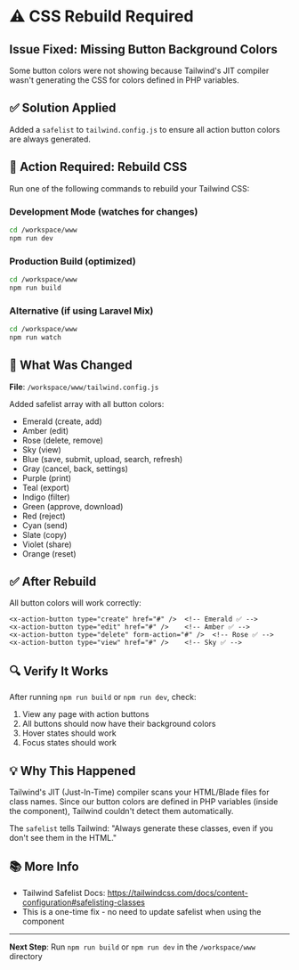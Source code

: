 # ⚠️ CSS Rebuild Required

## Issue Fixed: Missing Button Background Colors

Some button colors were not showing because Tailwind's JIT compiler wasn't generating the CSS for colors defined in PHP variables.

## ✅ Solution Applied

Added a `safelist` to `tailwind.config.js` to ensure all action button colors are always generated.

## 🔨 Action Required: Rebuild CSS

Run one of the following commands to rebuild your Tailwind CSS:

### Development Mode (watches for changes)
```bash
cd /workspace/www
npm run dev
```

### Production Build (optimized)
```bash
cd /workspace/www
npm run build
```

### Alternative (if using Laravel Mix)
```bash
cd /workspace/www
npm run watch
```

## 📝 What Was Changed

**File**: `/workspace/www/tailwind.config.js`

Added safelist array with all button colors:
- Emerald (create, add)
- Amber (edit)
- Rose (delete, remove)
- Sky (view)
- Blue (save, submit, upload, search, refresh)
- Gray (cancel, back, settings)
- Purple (print)
- Teal (export)
- Indigo (filter)
- Green (approve, download)
- Red (reject)
- Cyan (send)
- Slate (copy)
- Violet (share)
- Orange (reset)

## ✅ After Rebuild

All button colors will work correctly:

```blade
<x-action-button type="create" href="#" />  <!-- Emerald ✅ -->
<x-action-button type="edit" href="#" />    <!-- Amber ✅ -->
<x-action-button type="delete" form-action="#" />  <!-- Rose ✅ -->
<x-action-button type="view" href="#" />    <!-- Sky ✅ -->
```

## 🔍 Verify It Works

After running `npm run build` or `npm run dev`, check:

1. View any page with action buttons
2. All buttons should now have their background colors
3. Hover states should work
4. Focus states should work

## 💡 Why This Happened

Tailwind's JIT (Just-In-Time) compiler scans your HTML/Blade files for class names. Since our button colors are defined in PHP variables (inside the component), Tailwind couldn't detect them automatically.

The `safelist` tells Tailwind: "Always generate these classes, even if you don't see them in the HTML."

## 📚 More Info

- Tailwind Safelist Docs: https://tailwindcss.com/docs/content-configuration#safelisting-classes
- This is a one-time fix - no need to update safelist when using the component

---

**Next Step**: Run `npm run build` or `npm run dev` in the `/workspace/www` directory
